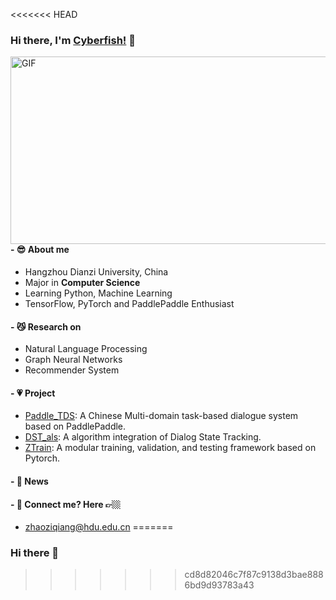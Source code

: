 <<<<<<< HEAD
### Hi there, I'm [Cyberfish!](https://github.com/cyberfish1120) 👋


<img align="right" height="300px" width="520px" alt="GIF" src="https://github.com/cyberfish1120/cyberfish1120/blob/master/imgs/cyberfish.svg" />

#### - 😎 About me
- Hangzhou Dianzi University, China
- Major in **Computer Science**
- Learning Python, Machine Learning
- TensorFlow, PyTorch and PaddlePaddle Enthusiast

#### - 😼 Research on

+ Natural Language Processing
+ Graph Neural Networks
+ Recommender System

#### - 💗 Project
+ [Paddle_TDS](https://github.com/cyberfish1120/PaddleTDS): A Chinese Multi-domain task-based dialogue system based on PaddlePaddle.
+ [DST_als](https://github.com/cyberfish1120/DST_als): A algorithm integration of Dialog State Tracking.
+ [ZTrain](https://github.com/cyberfish1120/ZTrain): A modular training, validation, and testing framework based on Pytorch.

#### - 💨 News

#### - 💬 Connect me? Here 👉🏼
+ zhaoziqiang@hdu.edu.cn
=======
### Hi there 👋

<!--
**cyberfish1120/cyberfish1120** is a ✨ _special_ ✨ repository because its `README.md` (this file) appears on your GitHub profile.

Here are some ideas to get you started:

- 🔭 I’m currently working on ...
- 🌱 I’m currently learning ...
- 👯 I’m looking to collaborate on ...
- 🤔 I’m looking for help with ...
- 💬 Ask me about ...
- 📫 How to reach me: ...
- 😄 Pronouns: ...
- ⚡ Fun fact: ...
-->
>>>>>>> cd8d82046c7f87c9138d3bae8886bd9d93783a43

